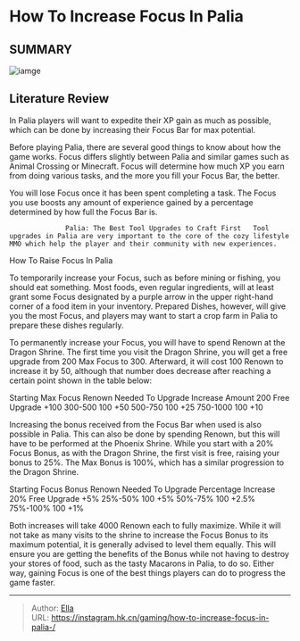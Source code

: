 # How To Increase Focus In Palia 


## SUMMARY 

![iamge](https://static1.srcdn.com/wordpress/wp-content/uploads/2024/01/how-to-increase-focus-in-palia.jpg)

## Literature Review

In Palia players will want to expedite their XP gain as much as possible, which can be done by increasing their Focus Bar for max potential.





Before playing Palia, there are several good things to know about how the game works. Focus differs slightly between Palia and similar games such as Animal Crossing or Minecraft. Focus will determine how much XP you earn from doing various tasks, and the more you fill your Focus Bar, the better.






You will lose Focus once it has been spent completing a task. The Focus you use boosts any amount of experience gained by a percentage determined by how full the Focus Bar is.




                  Palia: The Best Tool Upgrades to Craft First   Tool upgrades in Palia are very important to the core of the cozy lifestyle MMO which help the player and their community with new experiences.   


 How To Raise Focus In Palia 
          

To temporarily increase your Focus, such as before mining or fishing, you should eat something. Most foods, even regular ingredients, will at least grant some Focus designated by a purple arrow in the upper right-hand corner of a food item in your inventory. Prepared Dishes, however, will give you the most Focus, and players may want to start a crop farm in Palia to prepare these dishes regularly.




To permanently increase your Focus, you will have to spend Renown at the Dragon Shrine. The first time you visit the Dragon Shrine, you will get a free upgrade from 200 Max Focus to 300. Afterward, it will cost 100 Renown to increase it by 50, although that number does decrease after reaching a certain point shown in the table below:

  Starting Max Focus   Renown Needed To Upgrade   Increase Amount    200   Free Upgrade   &#43;100    300-500   100   &#43;50    500-750   100   &#43;25    750-1000   100   &#43;10   



Increasing the bonus received from the Focus Bar when used is also possible in Palia. This can also be done by spending Renown, but this will have to be performed at the Phoenix Shrine. While you start with a 20% Focus Bonus, as with the Dragon Shrine, the first visit is free, raising your bonus to 25%. The Max Bonus is 100%, which has a similar progression to the Dragon Shrine.




  Starting Focus Bonus   Renown Needed To Upgrade   Percentage Increase    20%   Free Upgrade   &#43;5%    25%-50%   100   &#43;5%    50%-75%   100   &#43;2.5%    75%-100%   100   &#43;1%   



Both increases will take 4000 Renown each to fully maximize. While it will not take as many visits to the shrine to increase the Focus Bonus to its maximum potential, it is generally advised to level them equally. This will ensure you are getting the benefits of the Bonus while not having to destroy your stores of food, such as the tasty Macarons in Palia, to do so. Either way, gaining Focus is one of the best things players can do to progress the game faster.



---

> Author: [Ella](https://instagram.hk.cn/)  
> URL: https://instagram.hk.cn/gaming/how-to-increase-focus-in-palia-/  

